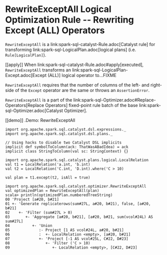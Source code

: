 # RewriteExceptAll Logical Optimization Rule -- Rewriting Except (ALL) Operators

`RewriteExceptAll` is a link:spark-sql-catalyst-Rule.adoc[Catalyst rule] for transforming link:spark-sql-LogicalPlan.adoc[logical plans] (i.e. `Rule[LogicalPlan]`).

[[apply]]
When link:spark-sql-catalyst-Rule.adoc#apply[executed], `RewriteExceptAll` transforms an link:spark-sql-LogicalPlan-Except.adoc[Except (ALL)] logical operator to...FIXME

`RewriteExceptAll` requires that the number of columns of the left- and right-side of the `Except` operator are the same or throws an `AssertionError`.

`RewriteExceptAll` is a part of the link:spark-sql-Optimizer.adoc#Replace-Operators[Replace Operators] fixed-point rule batch of the base link:spark-sql-Optimizer.adoc[Catalyst Optimizer].

[[demo]]
.Demo: RewriteExceptAll
```
import org.apache.spark.sql.catalyst.dsl.expressions._
import org.apache.spark.sql.catalyst.dsl.plans._

// Using hacks to disable two Catalyst DSL implicits
implicit def symbolToColumn(ack: ThatWasABadIdea) = ack
implicit class StringToColumn(val sc: StringContext) {}

import org.apache.spark.sql.catalyst.plans.logical.LocalRelation
val t1 = LocalRelation('a.int, 'b.int)
val t2 = LocalRelation('C.int, 'D.int).where('C > 10)

val plan = t1.except(t2, isAll = true)

import org.apache.spark.sql.catalyst.optimizer.RewriteExceptAll
val optimizedPlan = RewriteExceptAll(plan)
scala> println(optimizedPlan.numberedTreeString)
00 'Project [a#20, b#21]
01 +- 'Generate replicaterows(sum#27L, a#20, b#21), false, [a#20, b#21]
02    +- 'Filter (sum#27L > 0)
03       +- 'Aggregate [a#20, b#21], [a#20, b#21, sum(vcol#24L) AS sum#27L]
04          +- 'Union
05             :- Project [1 AS vcol#24L, a#20, b#21]
06             :  +- LocalRelation <empty>, [a#20, b#21]
07             +- 'Project [-1 AS vcol#25L, C#22, D#23]
08                +- 'Filter ('C > 10)
09                   +- LocalRelation <empty>, [C#22, D#23]
```
